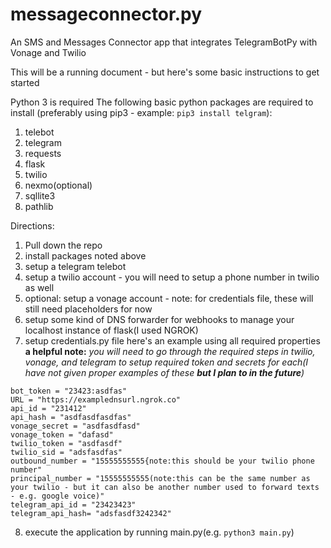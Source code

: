 # messageconnector.py
An SMS and Messages Connector app that integrates TelegramBotPy with Vonage and Twilio

This will be a running document - but here's some basic instructions to get started

Python 3 is required
The following basic python packages are required to install (preferably using pip3 - example: `pip3 install telgram`):

1. telebot
2. telegram
3. requests
4. flask
5. twilio
6. nexmo(optional)
7. sqllite3
8. pathlib

Directions:
1. Pull down the repo
2. install packages noted above
3. setup a telegram telebot
4. setup a twilio account - you will need to setup a phone number in twilio as well
5. optional: setup a vonage account - note: for credentials file, these will still need placeholders for now
6. setup some kind of DNS forwarder for webhooks to manage your localhost instance of flask(I used NGROK)
7. setup credentials.py file
  here's an example using all required properties
  **a helpful note:** *you will need to go through the required steps in twilio, vonage, and telegram to setup required token and secrets for each(I have not given proper examples of these **but I plan to in the future**)*
  ```
  bot_token = "23423:asdfas"
  URL = "https://examplednsurl.ngrok.co"
  api_id = "231412"
  api_hash = "asdfasdfasdfas"
  vonage_secret = "asdfasdfasd"
  vonage_token = "dafasd"
  twilio_token = "asdfasdf"
  twilio_sid = "adsfasdfas"
  outbound_number = "15555555555{note:this should be your twilio phone number"
  principal_number = "15555555555(note:this can be the same number as your twilio - but it can also be another number used to forward texts - e.g. google voice)"
  telegram_api_id = "23423423"
  telegram_api_hash= "adsfasdf3242342"
  ```
8. execute the application by running main.py(e.g. `python3 main.py`)
